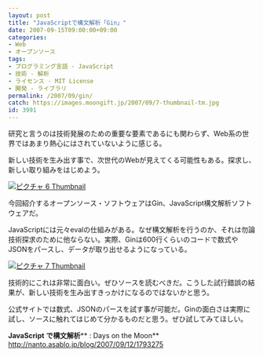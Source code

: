 ```yaml
---
layout: post
title: "JavaScriptで構文解析「Gin」"
date: 2007-09-15T09:00:00+09:00
categories:
- Web
- オープンソース
tags: 
- プログラミング言語 - JavaScript
- 技術 - 解析
- ライセンス - MIT License
- 開発 - ライブラリ
permalink: /2007/09/gin/
catch: https://images.moongift.jp/2007/09/7-thumbnail-tm.jpg
id: 3991
---
```

研究と言うのは技術発展のための重要な要素であるにも関わらず、Web系の世界ではあまり熱心にはされていないように感じる。   
  
新しい技術を生み出す事で、次世代のWebが見えてくる可能性もある。探求し、新しい取り組みをはじめよう。   
  
[![ピクチャ 6 Thumbnail](https://images.moongift.jp/2007/09/6-thumbnail-tm.jpg)](https://images.moongift.jp/2007/09/6-thumbnail.png)  
  
今回紹介するオープンソース・ソフトウェアはGin、JavaScript構文解析ソフトウェアだ。   
  
<!--more-->  
JavaScriptには元々evalの仕組みがある。なぜ構文解析を行うのか、それは勿論技術探求のために他ならない。実際、Ginは600行くらいのコードで数式やJSONをパースし、データが取り出せるようになっている。   
  
[![ピクチャ 7 Thumbnail](https://images.moongift.jp/2007/09/7-thumbnail-tm.jpg)](https://images.moongift.jp/2007/09/7-thumbnail.png)  
  
技術的にこれは非常に面白い。ぜひソースを読むべきだ。こうした試行錯誤の結果が、新しい技術を生み出すきっかけになるのではないかと思う。   
  
公式サイトでは数式、JSONのパースを試す事が可能だ。Ginの面白さは実際に試し、ソースに触れてはじめて分かるものだと思う。ぜひ試してみてほしい。   
  
**JavaScript**  **で構文解析**** : Days on the Moon**  
[http://nanto.asablo.jp/blog/2007/09/12/1793275   
](http://nanto.asablo.jp/blog/2007/09/12/1793275)

